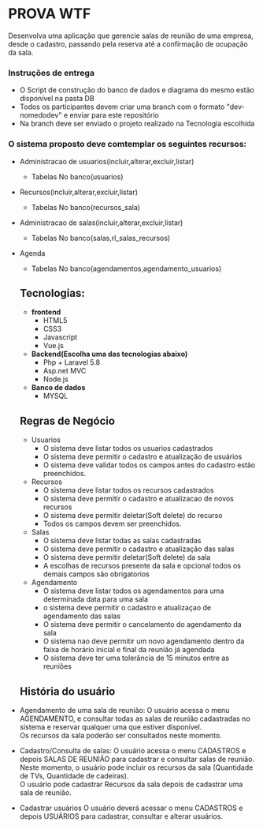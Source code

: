 # PROVA WTF

Desenvolva uma aplicação que gerencie salas de reunião de uma empresa, desde o cadastro, passando pela reserva até a confirmação de ocupação da sala.

### Instruções de entrega
 - O Script de construção do banco de dados e diagrama do mesmo estão disponível na pasta DB
 - Todos os participantes devem criar uma branch com o formato "dev-nomedodev" e enviar para este repositório
 - Na branch deve ser enviado o projeto realizado na Tecnologia escolhida

### O sistema proposto deve comtemplar os seguintes recursos: 
- Administracao de usuarios(incluir,alterar,excluir,listar)
    - Tabelas No banco(usuarios)
- Recursos(incluir,alterar,excluir,listar)
    - Tabelas No banco(recursos_sala)
- Administracao de salas(incluir,alterar,excluir,listar)
    - Tabelas No banco(salas,rl_salas_recursos)
- Agenda
    - Tabelas No banco(agendamentos,agendamento_usuarios)
  
  ## Tecnologias:
   - **frontend**
      - HTML5
      - CSS3
      - Javascript
      - Vue.js
   - **Backend(Escolha uma das tecnologias abaixo)**
      - Php + Laravel 5.8
      - Asp.net MVC
      - Node.js
   - **Banco de dados**
      - MYSQL
    
    ## Regras de Negócio
    
    - Usuarios
      - O sistema deve listar todos os usuarios cadastrados
      - O sistema deve permitir o cadastro e atualização de usuários
      - O sistema deve validar todos os campos antes do cadastro estão preenchidos.
    - Recursos
      - O sistema deve listar todos os recursos cadastrados
      - O sistema deve permitir o cadastro e atualizacao de novos recursos
      - O sistema deve permitir deletar(Soft delete) do recurso
      - Todos os campos devem ser preenchidos.
    - Salas
       - O sistema deve listar todas as salas cadastradas
       - O sistema deve permitir o cadastro e atualização das salas
       - O sistema deve permitir deletar(Soft delete) da sala
       - A escolhas de recursos presente da sala e opcional todos os demais campos são obrigatorios
    - Agendamento
      - O sistema deve listar todos os agendamentos para uma determinada data para uma sala
      - o sistema deve permitir o cadastro e atualizaçao de agendamento das salas
      - O sistema deve permitir o cancelamento do agendamento da sala
      - O sistema nao deve permitir um novo agendamento dentro da faixa de horário inicial e final da reunião já agendada
      - O sistema deve ter uma tolerância de 15 minutos entre as reuniões
      
  ## História do usuário
- Agendamento de uma sala de reunião:
O usuário acessa o menu AGENDAMENTO, e consultar todas as salas de reunião cadastradas no sistema e reservar qualquer uma que estiver disponível.</br> Os recursos da sala poderão ser consultados neste momento.
- Cadastro/Consulta de salas:
 O usuário acessa o menu CADASTROS e depois SALAS DE REUNIÃO para cadastrar e consultar salas de reunião. Neste momento, o usuário pode incluir os recursos da sala (Quantidade de TVs, Quantidade de cadeiras).</br>
 O usuário pode cadastrar Recursos da sala depois de cadastrar uma sala  de reunião.
- Cadastrar usuários
O usuário deverá acessar o menu CADASTROS e depois USUÁRIOS para cadastrar, consultar e alterar usuários.
      
       
